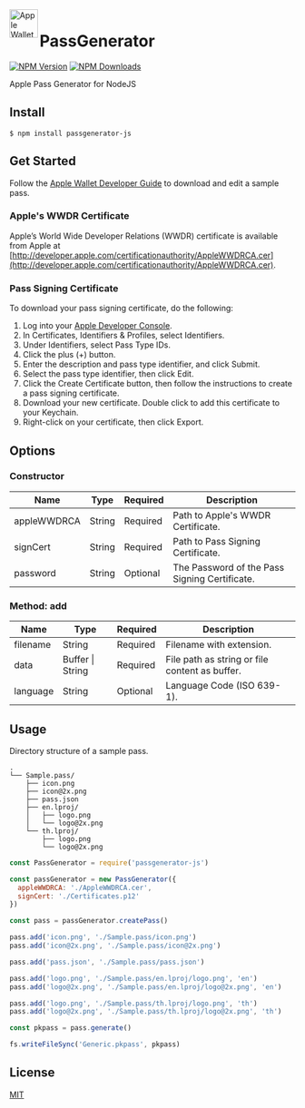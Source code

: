 <img src="https://docs-assets.developer.apple.com/published/c104c9bff0/841b02dd-b78c-4cad-8da4-700761d34e14.png" width="50" height="50" alt="Apple Wallet Logo" align="left" />

# PassGenerator
[![NPM Version][npm-image]][npm-url]
[![NPM Downloads][npm-downloads-image]][npm-downloads-url]

Apple Pass Generator for NodeJS

## Install
```
$ npm install passgenerator-js
```

## Get Started
Follow the [Apple Wallet Developer Guide][apple-wallet-developer-guide] to download and edit a sample pass.

### Apple's WWDR Certificate
Apple’s World Wide Developer Relations (WWDR) certificate is available from Apple at [http://developer.apple.com/certificationauthority/AppleWWDRCA.cer](http://developer.apple.com/certificationauthority/AppleWWDRCA.cer).

### Pass Signing Certificate
To download your pass signing certificate, do the following:

1. Log into your [Apple Developer Console][apple-developer-console].
2. In Certificates, Identifiers & Profiles, select Identifiers.
3. Under Identifiers, select Pass Type IDs.
4. Click the plus (+) button.
5. Enter the description and pass type identifier, and click Submit.
6. Select the pass type identifier, then click Edit.
7. Click the Create Certificate button, then follow the instructions to create a pass signing certificate.
8. Download your new certificate. Double click to add this certificate to your Keychain.
9. Right-click on your certificate, then click Export.

## Options
### Constructor
| Name        | Type   | Required | Description                                   |
|-------------|--------|----------|-----------------------------------------------|
| appleWWDRCA | String | Required | Path to Apple's WWDR Certificate.             |
| signCert    | String | Required | Path to Pass Signing Certificate.             |
| password    | String | Optional | The Password of the Pass Signing Certificate. |
### Method: add
| Name     | Type             | Required | Description                                    |
|----------|------------------|----------|------------------------------------------------|
| filename | String           | Required | Filename with extension.                       |
| data     | Buffer \| String | Required | File path as string or file content as buffer. |
| language | String           | Optional | Language Code (ISO 639-1).                     |

## Usage
Directory structure of a sample pass.
```
.
└── Sample.pass/
    ├── icon.png
    ├── icon@2x.png
    ├── pass.json
    ├── en.lproj/
    │   ├── logo.png
    │   └── logo@2x.png
    └── th.lproj/
        ├── logo.png
        └── logo@2x.png
```

```js
const PassGenerator = require('passgenerator-js')

const passGenerator = new PassGenerator({
  appleWWDRCA: './AppleWWDRCA.cer',
  signCert: './Certificates.p12'
})

const pass = passGenerator.createPass()

pass.add('icon.png', './Sample.pass/icon.png')
pass.add('icon@2x.png', './Sample.pass/icon@2x.png')

pass.add('pass.json', './Sample.pass/pass.json')

pass.add('logo.png', './Sample.pass/en.lproj/logo.png', 'en')
pass.add('logo@2x.png', './Sample.pass/en.lproj/logo@2x.png', 'en')

pass.add('logo.png', './Sample.pass/th.lproj/logo.png', 'th')
pass.add('logo@2x.png', './Sample.pass/th.lproj/logo@2x.png', 'th')

const pkpass = pass.generate()

fs.writeFileSync('Generic.pkpass', pkpass)
```

## License
[MIT](LICENSE)

[npm-image]: https://img.shields.io/npm/v/passgenerator-js.svg
[npm-url]: https://npmjs.org/package/passgenerator-js
[npm-downloads-image]: https://img.shields.io/npm/dm/passgenerator-js.svg
[npm-downloads-url]: https://npmcharts.com/compare/passgenerator-js?minimal=true
[apple-developer-console]: https://developer.apple.com/account
[apple-wallet-developer-guide]: https://developer.apple.com/library/archive/documentation/UserExperience/Conceptual/PassKit_PG/YourFirst.html